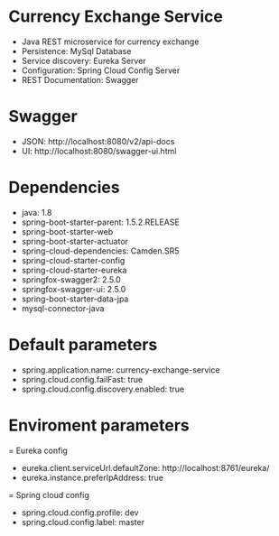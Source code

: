 # Currency Exchange Service

- Java REST microservice for currency exchange
- Persistence: MySql Database
- Service discovery: Eureka Server
- Configuration: Spring Cloud Config Server 
- REST Documentation: Swagger

# Swagger

- JSON: http://localhost:8080/v2/api-docs
- UI: http://localhost:8080/swagger-ui.html

# Dependencies

- java: 1.8
- spring-boot-starter-parent: 1.5.2.RELEASE
- spring-boot-starter-web
- spring-boot-starter-actuator
- spring-cloud-dependencies: Camden.SR5
- spring-cloud-starter-config
- spring-cloud-starter-eureka
- springfox-swagger2: 2.5.0
- springfox-swagger-ui: 2.5.0
- spring-boot-starter-data-jpa
- mysql-connector-java

# Default parameters

- spring.application.name: currency-exchange-service
- spring.cloud.config.failFast: true
- spring.cloud.config.discovery.enabled: true

# Enviroment parameters

= Eureka config
- eureka.client.serviceUrl.defaultZone: http://localhost:8761/eureka/
- eureka.instance.preferIpAddress: true

= Spring cloud config
- spring.cloud.config.profile: dev
- spring.cloud.config.label: master